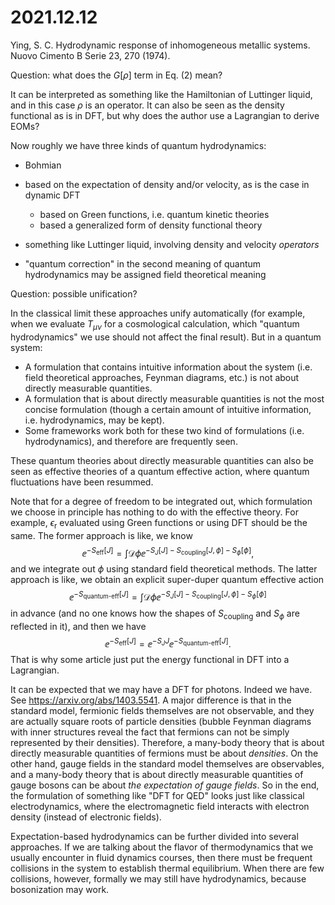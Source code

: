 # 2021.12.12

Ying, S. C. Hydrodynamic response of inhomogeneous metallic systems. Nuovo Cimento B Serie 23, 270 (1974).

Question: what does the $G[\rho]$ term in Eq. (2) mean? 

It can be interpreted as something like the Hamiltonian of Luttinger liquid, and in this case $\rho$ is an operator.
It can also be seen as the density functional as is in DFT, but why does the author use a Lagrangian to derive EOMs?

Now roughly we have three kinds of quantum hydrodynamics:
- Bohmian
- based on the expectation of density and/or velocity, as is the case in dynamic DFT
    - based on Green functions, i.e. quantum kinetic theories
    - based a generalized form of density functional theory
- something like Luttinger liquid, involving density and velocity *operators*

- "quantum correction" in the second meaning of quantum hydrodynamics may be assigned field theoretical meaning

Question: possible unification?

In the classical limit these approaches unify automatically (for example, when we evaluate $T_{\mu\nu}$ for a cosmological calculation, which "quantum hydrodynamics" we use should not affect the final result). 
But in a quantum system:
- A formulation that contains intuitive information about the system (i.e. field theoretical approaches, Feynman diagrams, etc.) is not about directly measurable quantities.
- A formulation that is about directly measurable quantities is not the most concise formulation (though a certain amount of intuitive information, i.e. hydrodynamics, may be kept).
- Some frameworks work both for these two kind of formulations (i.e. hydrodynamics), and therefore are frequently seen.

These quantum theories about directly measurable quantities can also be seen as effective theories of a quantum 
effective action, where quantum fluctuations have been resummed.

Note that for a degree of freedom to be integrated out, which formulation we choose in principle has nothing to do
with the effective theory. For example, $\epsilon_\text{r}$ evaluated using Green functions or using DFT should 
be the same. 
The former approach is like, we know
$$
\ee^{- S_\text{eff}[J]} = \int \mathcal{D}\phi \ee^{- S_J[J] - S_\text{coupling}[J, \phi] - S_\phi[\phi]},
$$
and we integrate out $\phi$ using standard field theoretical methods. The latter approach is like, we obtain
an explicit super-duper quantum effective action
$$
\ee^{-S_\text{quantum-eff}[J]} = \int \mathcal{D}\phi \ee^{- S_J[J] - S_\text{coupling}[J, \phi] - S_\phi[\phi]}
$$
in advance (and no one knows how the shapes of $S_\text{coupling}$ and $S_\phi$ are reflected in it), and then we have 
$$
\ee^{- S_\text{eff}[J]} = \ee^{- S_J{J}} \ee^{-S_\text{quantum-eff}[J]}.
$$
That is why some article just put the energy functional in DFT into a Lagrangian.

It can be expected that we may have a DFT for photons. Indeed we have. See https://arxiv.org/abs/1403.5541.
A major difference is that in the standard model, fermionic fields themselves are not observable, and they
are actually square roots of particle densities (bubble Feynman diagrams with inner structures reveal the fact 
that fermions can not be simply represented by their densities). Therefore, a many-body theory that is about 
directly measurable quantities of fermions must be about *densities*. On the other hand, gauge fields in the 
standard model themselves are observables, and a many-body theory that is about directly 
measurable quantities of gauge bosons can be about *the expectation of gauge fields*.
So in the end, the formulation of something like "DFT for QED" looks just like classical electrodynamics,
where the electromagnetic field interacts with electron density (instead of electronic fields).

Expectation-based hydrodynamics can be further divided into several approaches. If we are talking about 
the flavor of thermodynamics that we usually encounter in fluid dynamics courses, then there must be frequent
collisions in the system to establish thermal equilibrium. When there are few collisions, however, formally we 
may still have hydrodynamics, because bosonization may work.